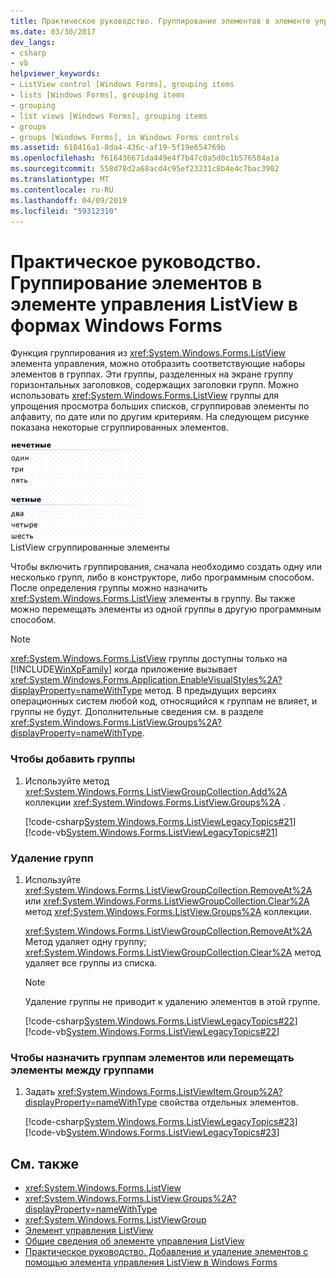 ```yaml
---
title: Практическое руководство. Группирование элементов в элементе управления ListView в формах Windows Forms
ms.date: 03/30/2017
dev_langs:
- csharp
- vb
helpviewer_keywords:
- ListView control [Windows Forms], grouping items
- lists [Windows Forms], grouping items
- grouping
- list views [Windows Forms], grouping items
- groups
- groups [Windows Forms], in Windows Forms controls
ms.assetid: 610416a1-8da4-436c-af19-5f19e654769b
ms.openlocfilehash: f616436671da449e4f7b47c0a5d0c1b576584a1a
ms.sourcegitcommit: 558d78d2a68acd4c95ef23231c8b4e4c7bac3902
ms.translationtype: MT
ms.contentlocale: ru-RU
ms.lasthandoff: 04/09/2019
ms.locfileid: "59312310"
---
```

# <a name="how-to-group-items-in-a-windows-forms-listview-control"></a>Практическое руководство. Группирование элементов в элементе управления ListView в формах Windows Forms
Функция группирования из <xref:System.Windows.Forms.ListView> элемента управления, можно отобразить соответствующие наборы элементов в группах. Эти группы, разделенных на экране группу горизонтальных заголовков, содержащих заголовки групп. Можно использовать <xref:System.Windows.Forms.ListView> группы для упрощения просмотра больших списков, сгруппировав элементы по алфавиту, по дате или по другим критериям. На следующем рисунке показана некоторые сгруппированных элементов.  
  
 ![Группы ListView](./media/listviewgroups.gif "ListViewGroups")  
ListView сгруппированные элементы  
  
 Чтобы включить группирования, сначала необходимо создать одну или несколько групп, либо в конструкторе, либо программным способом. После определения группы можно назначить <xref:System.Windows.Forms.ListView> элементы в группу. Вы также можно перемещать элементы из одной группы в другую программным способом.  
  
> [!NOTE]
>  <xref:System.Windows.Forms.ListView> группы доступны только на [!INCLUDE[WinXpFamily](../../../../includes/winxpfamily-md.md)] когда приложение вызывает <xref:System.Windows.Forms.Application.EnableVisualStyles%2A?displayProperty=nameWithType> метод. В предыдущих версиях операционных систем любой код, относящийся к группам не влияет, и группы не будут. Дополнительные сведения см. в разделе <xref:System.Windows.Forms.ListView.Groups%2A?displayProperty=nameWithType>.  
  
### <a name="to-add-groups"></a>Чтобы добавить группы  
  
1. Используйте метод <xref:System.Windows.Forms.ListViewGroupCollection.Add%2A> коллекции <xref:System.Windows.Forms.ListView.Groups%2A> .  
  
     [!code-csharp[System.Windows.Forms.ListViewLegacyTopics#21](~/samples/snippets/csharp/VS_Snippets_Winforms/System.Windows.Forms.ListViewLegacyTopics/CS/Class1.cs#21)]
     [!code-vb[System.Windows.Forms.ListViewLegacyTopics#21](~/samples/snippets/visualbasic/VS_Snippets_Winforms/System.Windows.Forms.ListViewLegacyTopics/VB/Class1.vb#21)]  
  
### <a name="to-remove-groups"></a>Удаление групп  
  
1. Используйте <xref:System.Windows.Forms.ListViewGroupCollection.RemoveAt%2A> или <xref:System.Windows.Forms.ListViewGroupCollection.Clear%2A> метод <xref:System.Windows.Forms.ListView.Groups%2A> коллекции.  
  
     <xref:System.Windows.Forms.ListViewGroupCollection.RemoveAt%2A> Метод удаляет одну группу; <xref:System.Windows.Forms.ListViewGroupCollection.Clear%2A> метод удаляет все группы из списка.  
  
    > [!NOTE]
    >  Удаление группы не приводит к удалению элементов в этой группе.  
  
     [!code-csharp[System.Windows.Forms.ListViewLegacyTopics#22](~/samples/snippets/csharp/VS_Snippets_Winforms/System.Windows.Forms.ListViewLegacyTopics/CS/Class1.cs#22)]
     [!code-vb[System.Windows.Forms.ListViewLegacyTopics#22](~/samples/snippets/visualbasic/VS_Snippets_Winforms/System.Windows.Forms.ListViewLegacyTopics/VB/Class1.vb#22)]  
  
### <a name="to-assign-items-to-groups-or-move-items-between-groups"></a>Чтобы назначить группам элементов или перемещать элементы между группами  
  
1. Задать <xref:System.Windows.Forms.ListViewItem.Group%2A?displayProperty=nameWithType> свойства отдельных элементов.  
  
     [!code-csharp[System.Windows.Forms.ListViewLegacyTopics#23](~/samples/snippets/csharp/VS_Snippets_Winforms/System.Windows.Forms.ListViewLegacyTopics/CS/Class1.cs#23)]
     [!code-vb[System.Windows.Forms.ListViewLegacyTopics#23](~/samples/snippets/visualbasic/VS_Snippets_Winforms/System.Windows.Forms.ListViewLegacyTopics/VB/Class1.vb#23)]  
  
## <a name="see-also"></a>См. также

- <xref:System.Windows.Forms.ListView>
- <xref:System.Windows.Forms.ListView.Groups%2A?displayProperty=nameWithType>
- <xref:System.Windows.Forms.ListViewGroup>
- [Элемент управления ListView](listview-control-windows-forms.md)
- [Общие сведения об элементе управления ListView](listview-control-overview-windows-forms.md)
- [Практическое руководство. Добавление и удаление элементов с помощью элемента управления ListView в Windows Forms](how-to-add-and-remove-items-with-the-windows-forms-listview-control.md)
